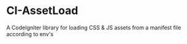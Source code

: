 CI-AssetLoad
============

A CodeIgniter library for loading CSS &amp; JS assets from a manifest file according to env's